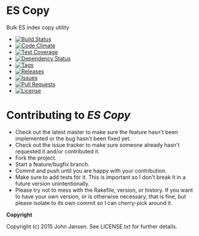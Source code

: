 ES Copy
=======

Bulk ES index copy utility

  - [![Build Status](https://travis-ci.org/johnjansen/es_copy.svg)](https://travis-ci.org/johnjansen/es_copy)
  - [![Code Climate](https://codeclimate.com/github/johnjansen/es_copy/badges/gpa.svg)](https://codeclimate.com/github/johnjansen/es_copy)
  - [![Test Coverage](https://codeclimate.com/github/johnjansen/es_copy/badges/coverage.svg)](https://codeclimate.com/github/johnjansen/es_copy/coverage)
  - [![Dependency Status](https://gemnasium.com/johnjansen/es_copy.svg)](https://gemnasium.com/johnjansen/es_copy)
  - [![Tags](http://img.shields.io/github/tag/johnjansen/es_copy.svg?style=flat-square)](http://github.com/johnjansen/es_copy/tags)
  - [![Releases](http://img.shields.io/github/release/johnjansen/es_copy.svg?style=flat-square)](http://github.com/johnjansen/es_copy/releases)
  - [![Issues](http://img.shields.io/github/issues/johnjansen/es_copy.svg?style=flat-square)](http://github.com/johnjansen/es_copy/issues)
  - [![Pull Requests](http://img.shields.io/github/pulls/johnjansen/es_copy.svg?style=flat-square)](http://github.com/johnjansen/es_copy/pulls)
  - [![License](http://img.shields.io/badge/license-MIT-brightgreen.svg?style=flat-square)](http://opensource.org/licenses/MIT)

Contributing to *ES Copy*
========================
 
* Check out the latest master to make sure the feature hasn't been implemented or the bug hasn't been fixed yet.
* Check out the issue tracker to make sure someone already hasn't requested it and/or contributed it.
* Fork the project.
* Start a feature/bugfix branch.
* Commit and push until you are happy with your contribution.
* Make sure to add tests for it. This is important so I don't break it in a future version unintentionally.
* Please try not to mess with the Rakefile, version, or history. If you want to have your own version, or is otherwise necessary, that is fine, but please isolate to its own commit so I can cherry-pick around it.

**Copyright**

Copyright (c) 2015 John Jansen. See LICENSE.txt for
further details.


